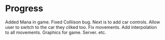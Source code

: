 # Progress
Added Mana in game. Fixed Colliison bug.
Next is to add car controls. Allow user to switch to the car they cliked too. Fix movements. Add interpolation to all movements. 
Graphics for game. Server. etc. 

